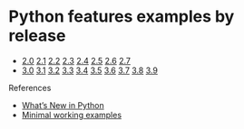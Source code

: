 # Python features examples by release
* [2.0](2.0.py) [2.1](2.1.py) [2.2](2.2.py) [2.3](2.3.py) [2.4](2.4.py) [2.5](2.5.py) [2.6](2.6.py) [2.7](2.7.py)
* [3.0](3.0.py) [3.1](3.1.py) [3.2](3.2.py) [3.3](3.3.py) [3.4](3.4.py) [3.5](3.5.py) [3.6](3.6.py) [3.7](3.7.py) [3.8](3.8.py) [3.9](3.9.py)

References
* [What’s New in Python](https://docs.python.org/3.10/whatsnew/index.html)
* [Minimal working examples](https://en.wikipedia.org/wiki/Minimal_working_example)
